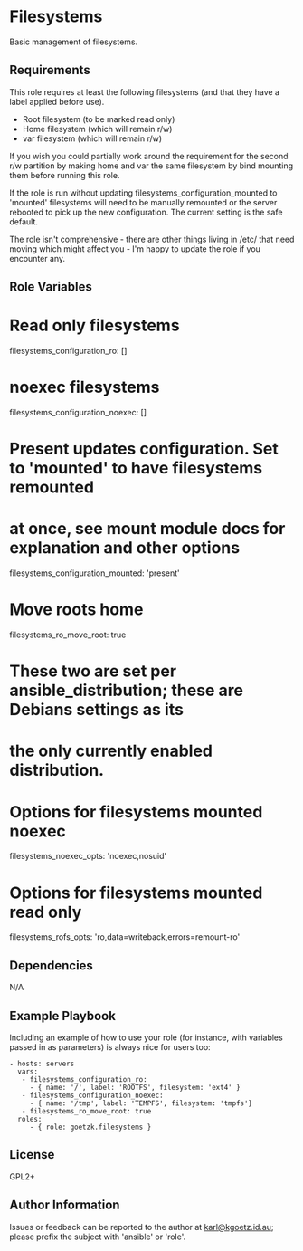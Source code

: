 Filesystems
===========

Basic management of filesystems.

Requirements
------------

This role requires at least the following filesystems (and that they have a
label applied before use).
* Root filesystem (to be marked read only)
* Home filesystem (which will remain r/w)
* var filesystem  (which will remain r/w)

If you wish you could partially work around the requirement for the second r/w
partition by making home and var the same filesystem by bind mounting them
before running this role.

If the role is run without updating filesystems_configuration_mounted to
'mounted' filesystems will need to be manually remounted or the server rebooted
to pick up the new configuration. The current setting is the safe default.

The role isn't comprehensive - there are other things living in /etc/ that need
moving which might affect you - I'm happy to update the role if you encounter
any.

Role Variables
--------------

# Read only filesystems
filesystems_configuration_ro: []
# noexec filesystems
filesystems_configuration_noexec: []
# Present updates configuration. Set to 'mounted' to have filesystems remounted
# at once, see mount module docs for explanation and other options
filesystems_configuration_mounted: 'present'
# Move roots home
filesystems_ro_move_root: true

# These two are set per ansible_distribution; these are Debians settings as its
# the only currently enabled distribution.
# Options for filesystems mounted noexec
filesystems_noexec_opts: 'noexec,nosuid'
# Options for filesystems mounted read only
filesystems_rofs_opts: 'ro,data=writeback,errors=remount-ro'


Dependencies
------------

N/A

Example Playbook
----------------

Including an example of how to use your role (for instance, with variables passed in as parameters) is always nice for users too:

    - hosts: servers
      vars:
       - filesystems_configuration_ro:
         - { name: '/', label: 'ROOTFS', filesystem: 'ext4' }
       - filesystems_configuration_noexec:
         - { name: '/tmp', label: 'TEMPFS', filesystem: 'tmpfs'}
       - filesystems_ro_move_root: true
      roles:
         - { role: goetzk.filesystems }

License
-------

GPL2+

Author Information
------------------

Issues or feedback can be reported to the author at karl@kgoetz.id.au; please
prefix the subject with 'ansible' or 'role'.

